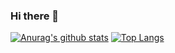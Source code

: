 ### Hi there 👋

<!--
**coder-fly/coder-fly** is a ✨ _special_ ✨ repository because its `README.md` (this file) appears on your GitHub profile.

Here are some ideas to get you started:

- 🔭 I’m currently working on ...
- 🌱 I’m currently learning ...
- 👯 I’m looking to collaborate on ...
- 🤔 I’m looking for help with ...
- 💬 Ask me about ...
- 📫 How to reach me: ...
- 😄 Pronouns: ...
- ⚡ Fun fact: ...
-->
[![Anurag's github stats](https://github-readme-stats.vercel.app/api?username=coder-fly)](https://github.com/anuraghazra/github-readme-stats)
[![Top Langs](https://github-readme-stats.vercel.app/api/top-langs/?username=coder-fly)](https://github.com/anuraghazra/github-readme-stats)
